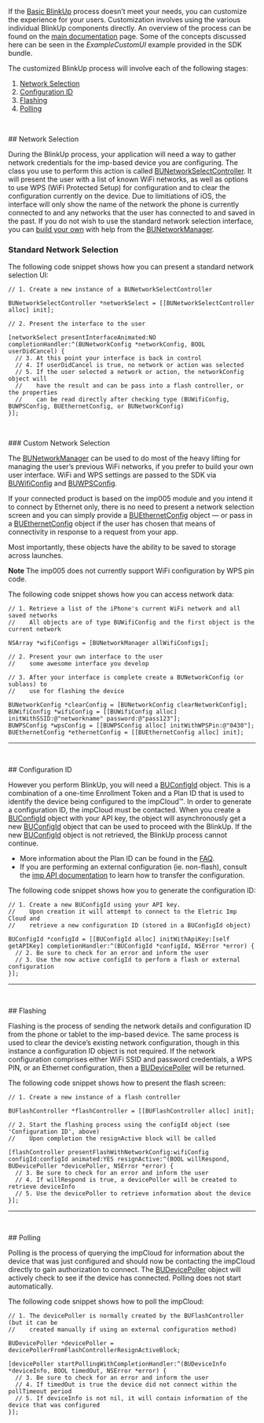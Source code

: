 If the [Basic BlinkUp](Basic-BlinkUp.html) process doesn’t meet your needs, you can customize the experience for your users. Customization involves using the various individual BlinkUp components directly. An overview of the process can be found on the [main documentation](../index.html) page. Some of the concepts discussed here can be seen in the *ExampleCustomUI* example provided in the SDK bundle.

The customized BlinkUp process will involve each of the following stages:

1. [Network Selection](#network)
2. [Configuration ID](#configId)
3. [Flashing](#flashing)
4. [Polling](#polling)

<p id="network">&nbsp;</p>
## Network Selection

During the BlinkUp process, your application will need a way to gather network credentials for the imp-based device you are configuring. The class you use to perform this action is called [BUNetworkSelectController](BUNetworkSelectController). It will present the user with a list of known WiFi networks, as well as options to use WPS (WiFi Protected Setup) for configuration and to clear the configuration currently on the device. Due to limitiations of iOS, the interface will only show the name of the network the phone is currently connected to and any networks that the user has connected to and saved in the past. If you do not wish to use the standard network selection interface, you can [build your own](#networkCustom) with help from the [BUNetworkManager](BUNetworkManager).

### Standard Network Selection

The following code snippet shows how you can present a standard network selection UI:

```
// 1. Create a new instance of a BUNetworkSelectController

BUNetworkSelectController *networkSelect = [[BUNetworkSelectController alloc] init];

// 2. Present the interface to the user

[networkSelect presentInterfaceAnimated:NO completionHandler:^(BUNetworkConfig *networkConfig, BOOL userDidCancel) {
  // 3. At this point your interface is back in control
  // 4. If userDidCancel is true, no network or action was selected
  // 5. If the user selected a network or action, the networkConfig object will
  //    have the result and can be pass into a flash controller, or the properties
  //    can be read directly after checking type (BUWifiConfig, BUWPSConfig, BUEthernetConfig, or BUNetworkConfig)
}];
```

<p id="networkCustom">&nbsp;</p>
### Custom Network Selection

The [BUNetworkManager](BUNetworkManager) can be used to do most of the heavy lifting for managing the user’s previous WiFi networks, if you prefer to build your own user interface. WiFi and WPS settings are passed to the SDK via [BUWifiConfig](BUWifiConfig) and [BUWPSConfig](BUWPSConfig).

If your connected product is based on the imp005 module and you intend it to connect by Ethernet only, there is no need to present a network selection screen and you can simply provide a [BUEthernetConfig](BUEthernetConfig) object &mdash; or pass in a [BUEthernetConfig](BUEthernetConfig) object if the user has chosen that means of connectivity in response to a request from your app.

Most importantly, these objects have the ability to be saved to storage across launches.

**Note** The imp005 does not currently support WiFi configuration by WPS pin code.

The following code snippet shows how you can access network data:

```
// 1. Retrieve a list of the iPhone's current WiFi network and all saved networks
//    All objects are of type BUWifiConfig and the first object is the current network

NSArray *wifiConfigs = [BUNetworkManager allWifiConfigs];

// 2. Present your own interface to the user
//    some awesome interface you develop

// 3. After your interface is complete create a BUNetworkConfig (or sublass) to
//    use for flashing the device

BUNetworkConfig *clearConfig = [BUNetworkConfig clearNetworkConfig];
BUWifiConfig *wifiConfig = [[BUWifiConfig alloc] initWithSSID:@"networkname" password:@"pass123"];
BUWPSConfig *wpsConfig = [[BUWPSConfig alloc] initWithWPSPin:@"0430"];
BUEthernetConfig *ethernetConfig = [[BUEthernetConfig alloc] init];
```

---
<p id="configId">&nbsp;</p>
## Configuration ID

However you perform BlinkUp, you will need a [BUConfigId](BUConfigId) object. This is a combination of a one-time Enrollment Token and a Plan ID that is used to identify the device being configured to the impCloud&trade;. In order to generate a configuration ID, the impCloud must be contacted. When you create a [BUConfigId](BUConfigId) object with your API key, the object will asynchronously get a new [BUConfigId](BUConfigId) object that can be used to proceed with the BlinkUp. If the new [BUConfigId](BUConfigId) object is not retrieved, the BlinkUp process cannot continue.

* More information about the Plan ID can be found in the [FAQ](FAQ.html).
* If you are performing an external configuration (ie. non-flash), consult the [imp API documentation](https://electricimp.com/docs/api/imp/setenroltokens) to learn how to transfer the configuration.

The following code snippet shows how you to generate the configuration ID:

```
// 1. Create a new BUConfigId using your API key.
//    Upon creation it will attempt to connect to the Eletric Imp Cloud and
//    retrieve a new configuration ID (stored in a BUConfigId object)

BUConfigId *configId = [[BUConfigId alloc] initWithApiKey:[self getAPIKey] completionHandler:^(BUConfigId *configId, NSError *error) {
  // 2. Be sure to check for an error and inform the user
  // 3. Use the now active configId to perform a flash or external configuration
}];
```

---
<p id="flashing">&nbsp;</p>
## Flashing

Flashing is the process of sending the network details and configuration ID from the phone or tablet to the imp-based device. The same process is used to clear the device’s existing network configuration, though in this instance a configuration ID object is not required. If the network configuration comprises either WiFi SSID and password credentials, a WPS PIN, or an Ethernet configuration, then a [BUDevicePoller](BUDevicePoller) will be returned.

The following code snippet shows how to present the flash screen:

```
// 1. Create a new instance of a flash controller

BUFlashController *flashController = [[BUFlashController alloc] init];

// 2. Start the flashing process using the configId object (see 'Configuration ID', above)
//    Upon completion the resignActive block will be called

[flashController presentFlashWithNetworkConfig:wifiConfig configId:configId animated:YES resignActive:^(BOOL willRespond, BUDevicePoller *devicePoller, NSError *error) {
  // 3. Be sure to check for an error and inform the user
  // 4. If willRespond is true, a devicePoller will be created to retrieve deviceInfo
  // 5. Use the devicePoller to retrieve information about the device
}];
```

---
<p id="Polling">&nbsp;</p>
## Polling

Polling is the process of querying the impCloud for information about the device that was just configured and should now be contacting the impCloud directly to gain authorization to connect. The [BUDevicePoller](BUDevicePoller) object will actively check to see if the device has connected. Polling does not start automatically.

The following code snippet shows how to poll the impCloud:

```
// 1. The devicePoller is normally created by the BUFlashController (but it can be
//    created manually if using an external configuration method)

BUDevicePoller *devicePoller = devicePollerFromFlashControllerResignActiveBlock;

[devicePoller startPollingWithCompletionHandler:^(BUDeviceInfo *deviceInfo, BOOL timedOut, NSError *error) {
  // 3. Be sure to check for an error and inform the user
  // 4. If timedOut is true the device did not connect within the pollTimeout period
  // 5. If deviceInfo is not nil, it will contain information of the device that was configured
}];
```
